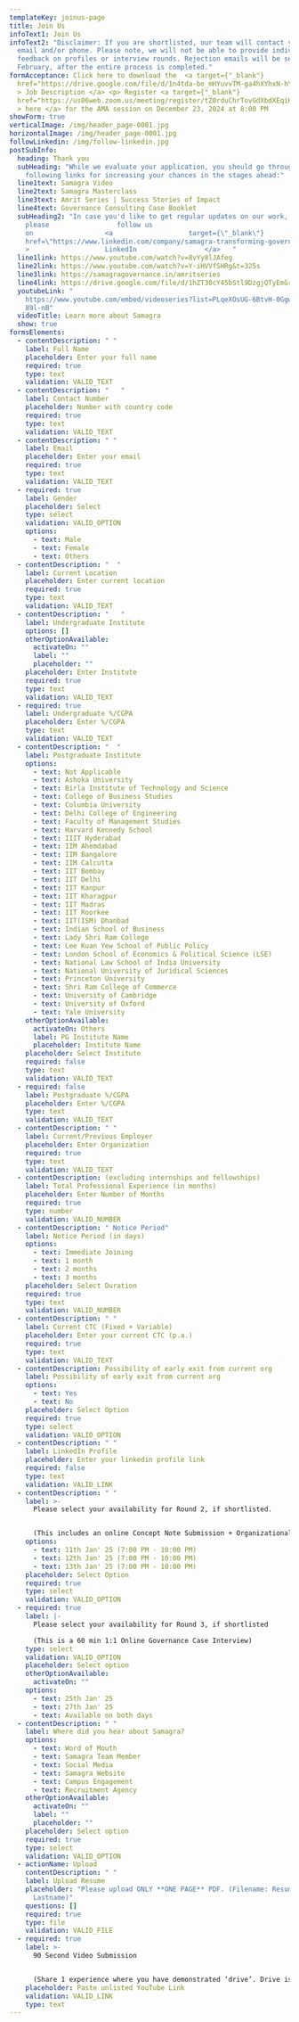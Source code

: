 ```yaml
---
templateKey: joinus-page
title: Join Us
infoText1: Join Us
infoText2: "Disclaimer: If you are shortlisted, our team will contact you via
  email and/or phone. Please note, we will not be able to provide individual
  feedback on profiles or interview rounds. Rejection emails will be sent in
  February, after the entire process is completed."
formAcceptance: Click here to download the  <a target={"_blank"}
  href="https://drive.google.com/file/d/1n4tda-bo_mHYuvvTM-ga4hXYhxN-hYTp/view"
  > Job Description </a> <p> Register <a target={"_blank"}
  href="https://us06web.zoom.us/meeting/register/tZ0rduChrTovGdXbdXEqiK3DuIAtQBBUdoqv#/registration"
  > here </a> for the AMA session on December 23, 2024 at 8:00 PM
showForm: true
verticalImage: /img/header_page-0001.jpg
horizontalImage: /img/header_page-0001.jpg
followLinkedin: /img/follow-linkedin.jpg
postSubInfo:
  heading: Thank you
  subHeading: "While we evaluate your application, you should go through the
    following links for increasing your chances in the stages ahead:"
  line1text: Samagra Video
  line2text: Samagra Masterclass
  line3text: Amrit Series | Success Stories of Impact
  line4text: Governance Consulting Case Booklet
  subHeading2: "In case you'd like to get regular updates on our work,
    please                 follow us
    on                  <a                   target={\"_blank\"}                   \
    href=\"https://www.linkedin.com/company/samagra-transforming-governance/\"                 \
    >                   LinkedIn                 </a>   "
  line1link: https://www.youtube.com/watch?v=8vYy8lJAfeg
  line2link: https://www.youtube.com/watch?v=Y-iHVVfSHRg&t=325s
  line3link: https://samagragovernance.in/amritseries
  line4link: https://drive.google.com/file/d/1hZT30cY45bStl9DzgjQTyEmGr2kCNnWg/view
  youtubeLink: "
    https://www.youtube.com/embed/videoseries?list=PLqeXOsUG-6BtvH-0GgwRGX9Z2uO\
    89l-nB"
  videoTitle: Learn more about Samagra
  show: true
formsElements:
  - contentDescription: " "
    label: Full Name
    placeholder: Enter your full name
    required: true
    type: text
    validation: VALID_TEXT
  - contentDescription: "   "
    label: Contact Number
    placeholder: Number with country code
    required: true
    type: text
    validation: VALID_TEXT
  - contentDescription: " "
    label: Email
    placeholder: Enter your email
    required: true
    type: text
    validation: VALID_TEXT
  - required: true
    label: G﻿ender
    placeholder: S﻿elect
    type: select
    validation: VALID_OPTION
    options:
      - text: Male
      - text: Female
      - text: Others
  - contentDescription: "  "
    label: Current Location
    placeholder: Enter current location
    required: true
    type: text
    validation: VALID_TEXT
  - contentDescription: "   "
    label: Undergraduate Institute
    options: []
    otherOptionAvailable:
      activateOn: ""
      label: ""
      placeholder: ""
    placeholder: Enter Institute
    required: true
    type: text
    validation: VALID_TEXT
  - required: true
    label: Undergraduate %/CGPA
    placeholder: E﻿nter %/CGPA
    type: text
    validation: VALID_TEXT
  - contentDescription: "  "
    label: Postgraduate Institute
    options:
      - text: Not Applicable
      - text: Ashoka University
      - text: Birla Institute of Technology and Science
      - text: College of Business Studies
      - text: Columbia University
      - text: Delhi College of Engineering
      - text: Faculty of Management Studies
      - text: Harvard Kennedy School
      - text: IIIT Hyderabad
      - text: IIM Ahemdabad
      - text: IIM Bangalore
      - text: IIM Calcutta
      - text: IIT Bombay
      - text: IIT Delhi
      - text: IIT Kanpur
      - text: IIT Kharagpur
      - text: IIT Madras
      - text: IIT Roorkee
      - text: IIT(ISM) Dhanbad
      - text: Indian School of Business
      - text: Lady Shri Ram College
      - text: Lee Kuan Yew School of Public Policy
      - text: London School of Economics & Political Science (LSE)
      - text: National Law School of India University
      - text: National University of Juridical Sciences
      - text: Princeton University
      - text: Shri Ram College of Commerce
      - text: University of Cambridge
      - text: University of Oxford
      - text: Yale University
    otherOptionAvailable:
      activateOn: Others
      label: PG Institute Name
      placeholder: Institute Name
    placeholder: Select Institute
    required: false
    type: text
    validation: VALID_TEXT
  - required: false
    label: P﻿ostgraduate %/CGPA
    placeholder: E﻿nter %/CGPA
    type: text
    validation: VALID_TEXT
  - contentDescription: " "
    label: Current/Previous Employer
    placeholder: Enter Organization
    required: true
    type: text
    validation: VALID_TEXT
  - contentDescription: (excluding internships and fellowships)
    label: Total Professional Experience (in months)
    placeholder: Enter Number of Months
    required: true
    type: number
    validation: VALID_NUMBER
  - contentDescription: " Notice Period"
    label: Notice Period (in days)
    options:
      - text: Immediate Joining
      - text: 1 month
      - text: 2 months
      - text: 3 months
    placeholder: Select Duration
    required: true
    type: text
    validation: VALID_NUMBER
  - contentDescription: " "
    label: Current CTC (Fixed + Variable)
    placeholder: Enter your current CTC (p.a.)
    required: true
    type: text
    validation: VALID_TEXT
  - contentDescription: Possibility of early exit from current org
    label: Possibility of early exit from current org
    options:
      - text: Yes
      - text: No
    placeholder: Select Option
    required: true
    type: select
    validation: VALID_OPTION
  - contentDescription: " "
    label: LinkedIn Profile
    placeholder: Enter your linkedin profile link
    required: false
    type: text
    validation: VALID_LINK
  - contentDescription: " "
    label: >-
      Please select your availability for Round 2, if shortlisted. 


      (T﻿his includes an online Concept Note Submission + Organizational Fit MCQ Test.)
    options:
      - text: 11th Jan' 25 (7:00 PM - 10:00 PM)
      - text: 12th Jan' 25 (7:00 PM - 10:00 PM)
      - text: 13th Jan' 25 (7:00 PM - 10:00 PM)
    placeholder: Select Option
    required: true
    type: select
    validation: VALID_OPTION
  - required: true
    label: |-
      Please select your availability for Round 3, if shortlisted

      (This is a 60 min 1:1 Online Governance Case Interview)
    type: select
    validation: VALID_OPTION
    placeholder: S﻿elect option
    otherOptionAvailable:
      activateOn: ""
    options:
      - text: 25th Jan' 25
      - text: 27th Jan' 25
      - text: Available on both days
  - contentDescription: " "
    label: Where did you hear about Samagra?
    options:
      - text: Word of Mouth
      - text: Samagra Team Member
      - text: Social Media
      - text: Samagra Website
      - text: Campus Engagement
      - text: Recruitment Agency
    otherOptionAvailable:
      activateOn: ""
      label: ""
      placeholder: ""
    placeholder: S﻿elect option
    required: true
    type: select
    validation: VALID_OPTION
  - actionName: Upload
    contentDescription: " "
    label: Upload Resume
    placeholder: "Please upload ONLY **ONE PAGE** PDF. (Filename: Resume_Firstname
      Lastname)"
    questions: []
    required: true
    type: file
    validation: VALID_FILE
  - required: true
    label: >-
      90 Second Video Submission 


      (﻿Share 1 experience where you have demonstrated ‘drive’. Drive is when you have consistently worked towards achieving a goal for an extended period of time (at least for a few months). Feel free to elaborate on the efforts you made and the hurdles you overcame in the process. This experience may be in the academic, co-curricular, extra-curricular or professional spheres.)
    placeholder: P﻿aste unlisted YouTube Link
    validation: VALID_LINK
    type: text
---
```

